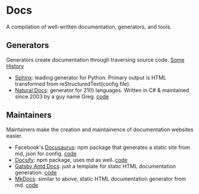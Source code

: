 # Docs
A compilation of well-written documentation, generators, and tools.


## Generators
Generators create documentation through traversing source code. [Some History](https://en.wikipedia.org/wiki/Comparison_of_documentation_generators)

- [Sphinx](https://github.com/sphinx-doc/sphinx): leading generator for Python. Primary output is HTML transformed from 
reStructuredText(config file).
- [Natural Docs](https://github.com/NaturalDocs/NaturalDocs): generator for 21(!) languages. Written in C# & maintained since 2003 by a guy name Greg. [code](https://github.com/NaturalDocs/NaturalDocs)



## Maintainers
Maintainers make the creation and maintainence of documentation websites easier.

- Facebook's [Docusaurus](https://docusaurus.io/): npm package that generates a static site from md, json for config. [code](https://github.com/facebook/docusaurus)
- [Docsify](https://docsify.js.org/): npm package, uses md as well. [code](https://github.com/docsifyjs/docsify)
- [Gatsby Antd Docs](https://www.jannikbuschke.de/gatsby-antd-docs/): just a template for static HTML documentation generation.
[code](https://github.com/gatsbyjs/gatsby)
- [MkDocs](https://www.mkdocs.org): similar to above, static HTML documentation generator from md.
[code](https://github.com/mkdocs/mkdocs)








